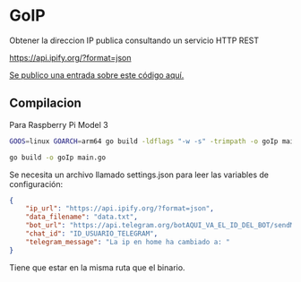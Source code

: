 # GoIP

Obtener la direccion IP publica consultando un servicio HTTP REST

https://api.ipify.org/?format=json

[Se publico una entrada sobre este código aquí.](https://80bits.blog/index.php/2023/09/26/golang-obtener-ip-publica-y-enviarla-por-medio-de-un-bot-a-telegram/)

## Compilacion

Para Raspberry Pi Model 3

```bash
GOOS=linux GOARCH=arm64 go build -ldflags "-w -s" -trimpath -o goIp main.go
```

```bash
go build -o goIp main.go
```

Se necesita un archivo llamado settings.json para leer las variables de configuración:

```json
{
    "ip_url": "https://api.ipify.org/?format=json",
    "data_filename": "data.txt",
    "bot_url": "https://api.telegram.org/botAQUI_VA_EL_ID_DEL_BOT/sendMessage",
    "chat_id": "ID_USUARIO_TELEGRAM",
    "telegram_message": "La ip en home ha cambiado a: "
}
```

Tiene que estar en la misma ruta que el binario.